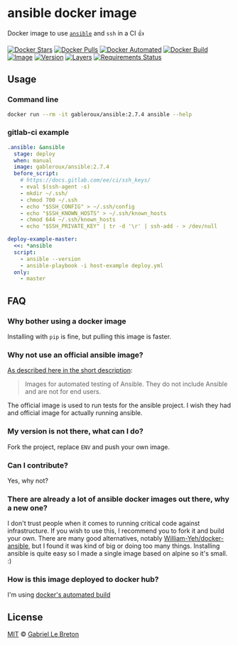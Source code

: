# ansible docker image

Docker image to use [`ansible`](https://www.ansible.com/) and `ssh` in a CI :+1:

[![Docker Stars](https://img.shields.io/docker/stars/gableroux/ansible.svg)](https://hub.docker.com/r/gableroux/ansible)
[![Docker Pulls](https://img.shields.io/docker/pulls/gableroux/ansible.svg)](https://hub.docker.com/r/gableroux/ansible)
[![Docker Automated](https://img.shields.io/docker/automated/gableroux/ansible.svg)](https://hub.docker.com/r/gableroux/ansible)
[![Docker Build](https://img.shields.io/docker/build/gableroux/ansible.svg)](https://hub.docker.com/r/gableroux/ansible)
[![Image](https://images.microbadger.com/badges/image/gableroux/ansible.svg)](https://microbadger.com/images/gableroux/ansible)
[![Version](https://images.microbadger.com/badges/version/gableroux/ansible.svg)](https://microbadger.com/images/gableroux/ansible)
[![Layers](https://images.microbadger.com/badges/image/gableroux/ansible.svg)](https://microbadger.com/images/gableroux/ansible)
[![Requirements Status](https://requires.io/github/GabLeRoux/ansible-docker-image/requirements.svg)](https://requires.io/github/GabLeRoux/ansible-docker-image/requirements/)

## Usage

### Command line

```bash
docker run --rm -it gableroux/ansible:2.7.4 ansible --help
```

### gitlab-ci example

```yaml
.ansible: &ansible
  stage: deploy
  when: manual
  image: gableroux/ansible:2.7.4
  before_script:
    # https://docs.gitlab.com/ee/ci/ssh_keys/
    - eval $(ssh-agent -s)
    - mkdir ~/.ssh/
    - chmod 700 ~/.ssh
    - echo "$SSH_CONFIG" > ~/.ssh/config
    - echo "$SSH_KNOWN_HOSTS" > ~/.ssh/known_hosts
    - chmod 644 ~/.ssh/known_hosts
    - echo "$SSH_PRIVATE_KEY" | tr -d '\r' | ssh-add - > /dev/null

deploy-example-master:
  <<: *ansible
  script:
    - ansible --version
    - ansible-playbook -i host-example deploy.yml
  only:
    - master
```

## FAQ

### Why bother using a docker image

Installing with `pip` is fine, but pulling this image is faster.

### Why not use an official ansible image?

[As described here in the short description](https://store.docker.com/r/ansible/ansible):

> Images for automated testing of Ansible. They do not include Ansible and are not for end users. 

The official image is used to run tests for the ansible project. I wish they had and official image for actually running ansible.

### My version is not there, what can I do?

Fork the project, replace `ENV` and push your own image.

### Can I contribute?

Yes, why not?

### There are already a lot of ansible docker images out there, why a new one?

I don't trust people when it comes to running critical code against infrastructure. If you wish to use this, I recommend you to fork it and build your own. There are many good alternatives, notably [William-Yeh/docker-ansible](https://github.com/William-Yeh/docker-ansible), but I found it was kind of big or doing too many things. Installing ansible is quite easy so I made a single image based on alpine so it's small. :)

### How is this image deployed to docker hub?

I'm using [docker's automated build](https://docs.docker.com/docker-hub/builds/)

## License

[MIT](LICENSE.md) © [Gabriel Le Breton](https://gableroux.com)
